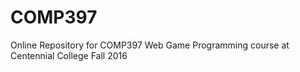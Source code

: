 # COMP397
Online Repository for COMP397 Web Game Programming course at Centennial College Fall 2016
